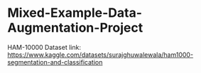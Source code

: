 # Mixed-Example-Data-Augmentation-Project

HAM-10000 Dataset link: https://www.kaggle.com/datasets/surajghuwalewala/ham1000-segmentation-and-classification 
